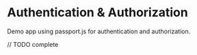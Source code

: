 # Authentication & Authorization
Demo app using passport.js for authentication and authorization.

// TODO complete
